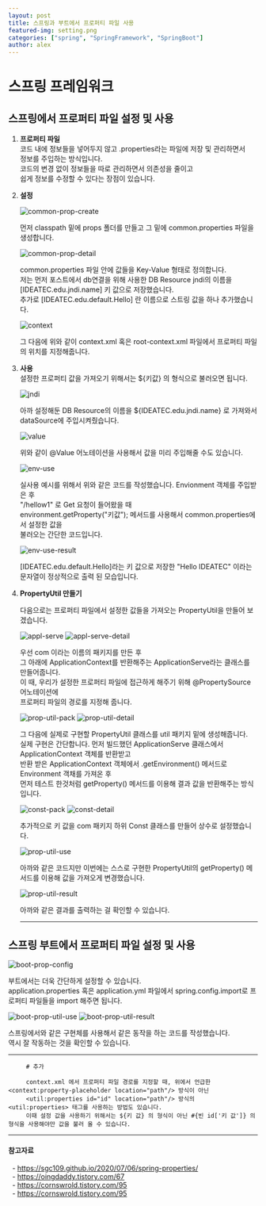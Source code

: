 ```yaml
---
layout: post
title: 스프링과 부트에서 프로퍼티 파일 사용
featured-img: setting.png
categories: ["spring", "SpringFramework", "SpringBoot"]
author: alex
---
```


# 스프링 프레임워크

## 스프링에서 프로퍼티 파일 설정 및 사용

1. **프로퍼티 파일** <br>
   코드 내에 정보들을 넣어두지 않고 .properties라는 파일에 저장 및 관리하면서<br>
   정보를 주입하는 방식입니다. <br>
   코드의 변경 없이 정보들을 따로 관리하면서 의존성을 줄이고 <br>
   쉽게 정보를 수정할 수 있다는 장점이 있습니다. <br>

2. **설정** <br>

   ![common-prop-create](../image/alex/2021-07-02/common-properties-create.PNG)

   먼저 classpath 밑에 props 폴더를 만들고 그 밑에 common.properties 파일을 생성합니다. <br>

   ![common-prop-detail](../image/alex/2021-07-02/common-prop-detail.PNG)

   common.properties 파일 안에 값들을 Key-Value 형태로 정의합니다. <br>
   저는 먼저 포스트에서 db연결을 위해 사용한 DB Resource jndi의 이름을 [IDEATEC.edu.jndi.name] 키 값으로 저장했습니다. <br>
   추가로 [IDEATEC.edu.default.Hello] 란 이름으로 스트링 값을 하나 추가했습니다. <br>

   ![context](../image/alex/2021-07-02/context.PNG)

   그 다음에 위와 같이 context.xml 혹은 root-context.xml 파일에서 프로퍼티 파일의 위치를 지정해줍니다. <br>

3. **사용** <br>
   설정한 프로퍼티 값을 가져오기 위해서는 ${키값} 의 형식으로 불러오면 됩니다.<br>

   ![jndi](../image/alex/2021-07-02/jndi-replace.PNG)

   아까 설정해둔 DB Resource의 이름을 ${IDEATEC.edu.jndi.name} 로 가져와서 dataSource에 주입시켜줬습니다. <br>

   ![value](../image/alex/2021-07-02/value.PNG)

   위와 같이 @Value 어노테이션을 사용해서 값을 미리 주입해줄 수도 있습니다. <br>

   ![env-use](../image/alex/2021-07-02/env-use.PNG)

   실사용 예시를 위해서 위와 같은 코드를 작성했습니다. Envionment 객체를 주입받은 후 <br>
   "/hellow1" 로 Get 요청이 들어왔을 때 <br>
   environment.getProperty("키값"); 메서드를 사용해서 common.properties에서 설정한 값을<br>
   불러오는 간단한 코드입니다. <br>

   ![env-use-result](../image/alex/2021-07-02/env-use-result.PNG)

   [IDEATEC.edu.default.Hello]라는 키 값으로 저장한 "Hello IDEATEC" 이라는 문자열이 정상적으로 출력 된 모습입니다. <br>

4. **PropertyUtil 만들기** <br>

   다음으로는 프로퍼티 파일에서 설정한 값들을 가져오는 PropertyUtil을 만들어 보겠습니다. <br>

   ![appl-serve](../image/alex/2021-07-02/appl-serve.PNG)
   ![appl-serve-detail](../image/alex/2021-07-02/appl-serve-detail.PNG)

   우선 com 이라는 이름의 패키지를 만든 후 <br>
   그 아래에 ApplicationContext를 반환해주는 ApplicationServe라는 클래스를 만들어줍니다. <br>
   이 때, 우리가 설정한 프로퍼티 파일에 접근하게 해주기 위해 @PropertySource 어노테이션에 <br> 프로퍼티 파일의 경로를 지정해 줍니다. <br>

   ![prop-util-pack](../image/alex/2021-07-02/prop-util-package.PNG)
   ![prop-util-detail](../image/alex/2021-07-02/prop-util-detail.PNG)

   그 다음에 실제로 구현할 PropertyUtil 클래스를 util 패키지 밑에 생성해줍니다. <br>
   실제 구현은 간단합니다. 먼저 빌드했던 ApplicationServe 클래스에서 ApplicationContext 객체를 반환받고 <br>
   반환 받은 ApplicationContext 객체에서 .getEnvironment() 메서드로 Environment 객채를 가져온 후 <br>
   먼저 테스트 한것처럼 getProperty() 메서드를 이용해 결과 값을 반환해주는 방식입니다.<br>

   ![const-pack](../image/alex/2021-07-02/const-pack.PNG)
   ![const-detail](../image/alex/2021-07-02/const-detail.PNG)

   추가적으로 키 값을 com 패키지 하위 Const 클래스를 만들어 상수로 설정했습니다. <br>

   ![prop-util-use](../image/alex/2021-07-02/prop-util-use.PNG)

   아까와 같은 코드지만 이번에는 스스로 구현한 PropertyUtil의 getProperty() 메서드를 이용해 값을 가져오게 변경했습니다. <br>

   ![prop-util-result](../image/alex/2021-07-02/propUtil-result.PNG)

   아까와 같은 결과를 출력하는 걸 확인할 수 있습니다. <br>

   ***

## 스프링 부트에서 프로퍼티 파일 설정 및 사용

![boot-prop-config](../image/alex/2021-07-02/boot-prop-config.PNG)

부트에서는 더욱 간단하게 설정할 수 있습니다. <br>
application.properties 혹은 application.yml 파일에서 spring.config.import로 프로퍼티 파일들을 import 해주면 됩니다. <br>

![boot-prop-util-use](../image/alex/2021-07-02/boot-prop-util-use.PNG)
![boot-prop-util-result](../image/alex/2021-07-02/boot-prop-util-result.PNG)

스프링에서와 같은 구현체를 사용해서 같은 동작을 하는 코드를 작성했습니다. <br>
역시 잘 작동하는 것을 확인할 수 있습니다. <br>

---

```
     # 추가

     context.xml 에서 프로퍼티 파일 경로를 지정할 때, 위에서 언급한 <context:property-placeholder location="path"/> 방식이 아닌
     <util:properties id="id" location="path"/> 방식의 <util:properties> 태그를 사용하는 방법도 있습니다.
     이때 설정 값을 사용하기 위해서는 ${키 값} 의 형식이 아닌 #{빈 id['키 값']} 의 형식을 사용해야만 값을 불러 올 수 있습니다.

```

---

#### 참고자료

&nbsp; - https://sgc109.github.io/2020/07/06/spring-properties/ <br>
&nbsp; - https://oingdaddy.tistory.com/67 <br>
&nbsp; - https://cornswrold.tistory.com/95 <br>
&nbsp; - https://cornswrold.tistory.com/95 <br>
